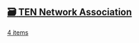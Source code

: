 ## [🗃️<!-- --> <!-- -->TEN Network Association](/docs/category/ten-network-association.md)

[4 items](/docs/category/ten-network-association.md)
